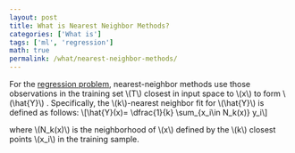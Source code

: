 ```yaml
---
layout: post
title: What is Nearest Neighbor Methods?
categories: ['What is']
tags: ['ml', 'regression']
math: true
permalink: /what/nearest-neighbor-methods/
---
```

For the [regression problem]({{site.baseurl}}/what/regression-problem/), nearest-neighbor methods use those observations in 
the training set \\(T\\) closest in input space to \\(x\\)
to form \\(\hat{Y}\\) . Specifically, the \\(k\\)-nearest neighbor fit
for \\(\hat{Y}\\) is defined as follows:
\\[\hat{Y}(x)= \dfrac{1}{k} \sum_{x_i\in N_k(x)} y_i\\]

where \\(N_k(x)\\) is the neighborhood of \\(x\\) defined by the 
\\(k\\) closest points \\(x_i\\) in the training sample.